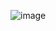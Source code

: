 ![image](https://user-images.githubusercontent.com/86244920/218735376-daa2169b-2238-44e3-b208-1cb065ce4ba4.png)
